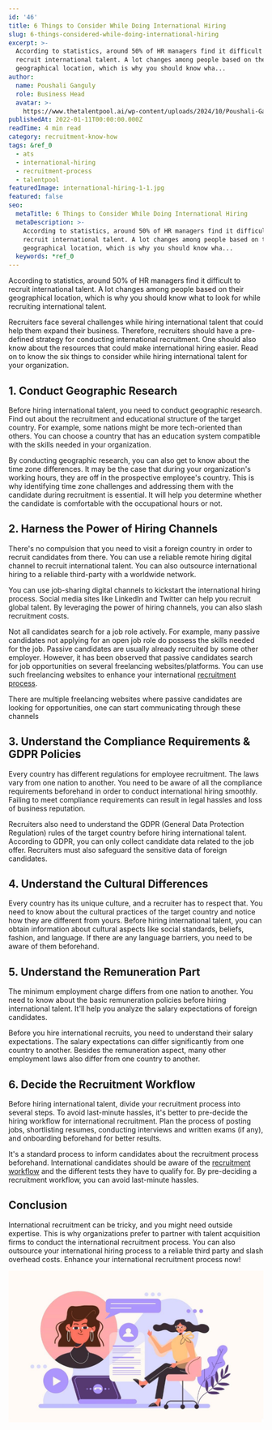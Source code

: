 ```yaml
---
id: '46'
title: 6 Things to Consider While Doing International Hiring
slug: 6-things-considered-while-doing-international-hiring
excerpt: >-
  According to statistics, around 50% of HR managers find it difficult to
  recruit international talent. A lot changes among people based on their
  geographical location, which is why you should know wha...
author:
  name: Poushali Ganguly
  role: Business Head
  avatar: >-
    https://www.thetalentpool.ai/wp-content/uploads/2024/10/Poushali-Gangulyimage.webp
publishedAt: 2022-01-11T00:00:00.000Z
readTime: 4 min read
category: recruitment-know-how
tags: &ref_0
  - ats
  - international-hiring
  - recruitment-process
  - talentpool
featuredImage: international-hiring-1-1.jpg
featured: false
seo:
  metaTitle: 6 Things to Consider While Doing International Hiring
  metaDescription: >-
    According to statistics, around 50% of HR managers find it difficult to
    recruit international talent. A lot changes among people based on their
    geographical location, which is why you should know wha...
  keywords: *ref_0
---
```


According to statistics, around 50% of HR managers find it difficult to recruit international talent. A lot changes among people based on their geographical location, which is why you should know what to look for while recruiting international talent.

Recruiters face several challenges while hiring international talent that could help them expand their business. Therefore, recruiters should have a pre-defined strategy for conducting international recruitment. One should also know about the resources that could make international hiring easier. Read on to know the six things to consider while hiring international talent for your organization.

<!--more-->

## **1\. Conduct Geographic Research**

Before hiring international talent, you need to conduct geographic research. Find out about the recruitment and educational structure of the target country. For example, some nations might be more tech-oriented than others. You can choose a country that has an education system compatible with the skills needed in your organization.

By conducting geographic research, you can also get to know about the time zone differences. It may be the case that during your organization's working hours, they are off in the prospective employee's country. This is why identifying time zone challenges and addressing them with the candidate during recruitment is essential. It will help you determine whether the candidate is comfortable with the occupational hours or not.

## **2\. Harness the Power of Hiring Channels**

There's no compulsion that you need to visit a foreign country in order to recruit candidates from there. You can use a reliable remote hiring digital channel to recruit international talent. You can also outsource international hiring to a reliable third-party with a worldwide network.

You can use job-sharing digital channels to kickstart the international hiring process. Social media sites like LinkedIn and Twitter can help you recruit global talent. By leveraging the power of hiring channels, you can also slash recruitment costs.

Not all candidates search for a job role actively. For example, many passive candidates not applying for an open job role do possess the skills needed for the job. Passive candidates are usually already recruited by some other employer. However, it has been observed that passive candidates search for job opportunities on several freelancing websites/platforms. You can use such freelancing websites to enhance your international [recruitment process](https://www.thetalentpool.ai/blogs/slow-recruitment-process/).

There are multiple freelancing websites where passive candidates are looking for opportunities, one can start communicating through these channels

## **3\. Understand the Compliance Requirements & GDPR Policies**

Every country has different regulations for employee recruitment. The laws vary from one nation to another. You need to be aware of all the compliance requirements beforehand in order to conduct international hiring smoothly. Failing to meet compliance requirements can result in legal hassles and loss of business reputation.

Recruiters also need to understand the GDPR (General Data Protection Regulation) rules of the target country before hiring international talent. According to GDPR, you can only collect candidate data related to the job offer. Recruiters must also safeguard the sensitive data of foreign candidates.

## **4\. Understand the Cultural Differences**

Every country has its unique culture, and a recruiter has to respect that. You need to know about the cultural practices of the target country and notice how they are different from yours. Before hiring international talent, you can obtain information about cultural aspects like social standards, beliefs, fashion, and language. If there are any language barriers, you need to be aware of them beforehand.

## **5\. Understand the Remuneration Part**

The minimum employment charge differs from one nation to another. You need to know about the basic remuneration policies before hiring international talent. It'll help you analyze the salary expectations of foreign candidates.

Before you hire international recruits, you need to understand their salary expectations. The salary expectations can differ significantly from one country to another. Besides the remuneration aspect, many other employment laws also differ from one country to another. 

## **6\. Decide the Recruitment Workflow**

Before hiring international talent, divide your recruitment process into several steps. To avoid last-minute hassles, it's better to pre-decide the hiring workflow for international recruitment. Plan the process of posting jobs, shortlisting resumes, conducting interviews and written exams (if any), and onboarding beforehand for better results.

It's a standard process to inform candidates about the recruitment process beforehand. International candidates should be aware of the [recruitment workflow](https://www.thetalentpool.ai) and the different tests they have to qualify for. By pre-deciding a recruitment workflow, you can avoid last-minute hassles. 

## **Conclusion**

International recruitment can be tricky, and you might need outside expertise. This is why organizations prefer to partner with talent acquisition firms to conduct the international recruitment process. You can also outsource your international hiring process to a reliable third party and slash overhead costs. Enhance your international recruitment process now! 

![international-hiring](images/international-hiring-1-1-1024x608.jpg)
